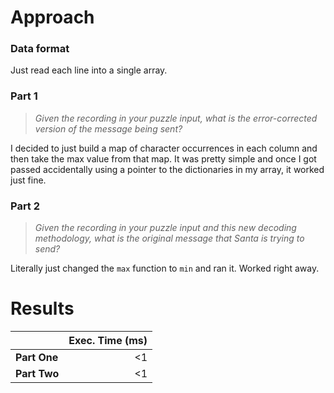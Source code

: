 # Approach
### Data format

Just read each line into a single array.

### Part 1
> _Given the recording in your puzzle input, what is the error-corrected version of the message being sent?_

I decided to just build a map of character occurrences in each column and then take the max value from that map.
It was pretty simple and once I got passed accidentally using a pointer to the dictionaries in my array, it worked just fine.

### Part 2
> _Given the recording in your puzzle input and this new decoding methodology, what is the original message that Santa is trying to send?_

Literally just changed the `max` function to `min` and ran it. Worked right away.

# Results

|              | Exec. Time (ms) |
|--------------|----------------:|
| **Part One** |              <1 |
| **Part Two** |              <1 |
